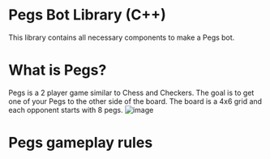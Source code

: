 # Pegs Bot Library (C++)
This library contains all necessary components to make a Pegs bot.

# What is Pegs?
Pegs is a 2 player game similar to Chess and Checkers. The goal is to get one of your Pegs to the other side of the board.
The board is a 4x6 grid and each opponent starts with 8 pegs.
![image](https://github.com/user-attachments/assets/e9edc669-8991-4958-a794-e2b397cdb228)

# Pegs gameplay rules

# 
